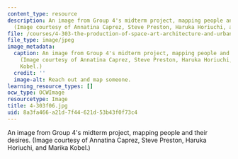 ```yaml
---
content_type: resource
description: An image from Group 4's midterm project, mapping people and their desires.
  (Image courtesy of Annatina Caprez, Steve Preston, Haruka Horiuchi, and Marika Kobel.)
file: /courses/4-303-the-production-of-space-art-architecture-and-urbanism-in-dialogue-fall-2006/8a3fa466a21d7f44621d53b43f0f73c4_4-303f06.jpg
file_type: image/jpeg
image_metadata:
  caption: An image from Group 4's midterm project, mapping people and their desires.
    (Image courtesy of Annatina Caprez, Steve Preston, Haruka Horiuchi, and Marika
    Kobel.)
  credit: ''
  image-alt: Reach out and map someone.
learning_resource_types: []
ocw_type: OCWImage
resourcetype: Image
title: 4-303f06.jpg
uid: 8a3fa466-a21d-7f44-621d-53b43f0f73c4
---
```

An image from Group 4's midterm project, mapping people and their desires. (Image courtesy of Annatina Caprez, Steve Preston, Haruka Horiuchi, and Marika Kobel.)

